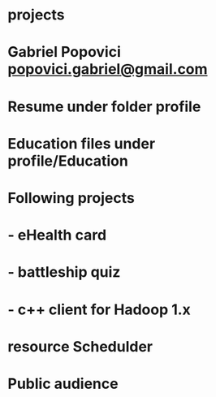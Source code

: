 # projects

# Gabriel Popovici popovici.gabriel@gmail.com
# Resume under folder profile 
# Education files under profile/Education

# Following projects 
# - eHealth card 
# - battleship quiz 
# - c++ client for Hadoop 1.x 
# resource Schedulder 

# Public audience 
